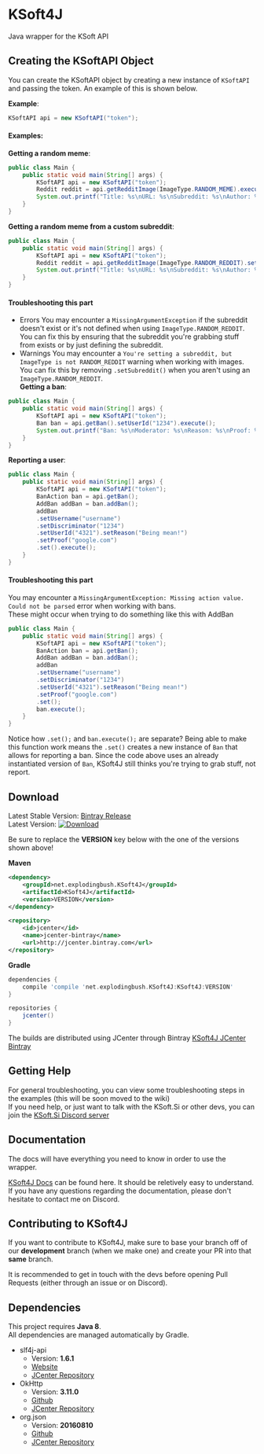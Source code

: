 # KSoft4J
Java wrapper for the KSoft API

## Creating the KSoftAPI Object

You can create the KSoftAPI object by creating a new instance of `KSoftAPI` and passing the token.
An example of this is shown below.

**Example**:

```java
KSoftAPI api = new KSoftAPI("token");
```

#### Examples:

**Getting a random meme**:

```java
public class Main {
    public static void main(String[] args) {
        KSoftAPI api = new KSoftAPI("token");
        Reddit reddit = api.getRedditImage(ImageType.RANDOM_MEME).execute();
        System.out.printf("Title: %s\nURL: %s\nSubreddit: %s\nAuthor: %s", reddit.getTitle(), reddit.getSourceUrl(), reddit.getSubreddit(), reddit.getAuthor());
    }
}
```
**Getting a random meme from a custom subreddit**:

```java
public class Main {
    public static void main(String[] args) {
        KSoftAPI api = new KSoftAPI("token");
        Reddit reddit = api.getRedditImage(ImageType.RANDOM_REDDIT).setSubreddit("thathappened").execute();
        System.out.printf("Title: %s\nURL: %s\nSubreddit: %s\nAuthor: %s", reddit.getTitle(), reddit.getSourceUrl(), reddit.getSubreddit(), reddit.getAuthor());
    }
}
```
#### Troubleshooting this part
* Errors
    You may encounter a `MissingArgumentException` if the subreddit doesn't exist or it's not defined when using `ImageType.RANDOM_REDDIT`.<br>
    You can fix this by ensuring that the subreddit you're grabbing stuff from exists or by just defining the subreddit.
* Warnings
    You may encounter a `You're setting a subreddit, but ImageType is not RANDOM_REDDIT` warning when working with images.<br>
    You can fix this by removing `.setSubreddit()` when you aren't using an `ImageType.RANDOM_REDDIT`.
    <br>
**Getting a ban**:

```java
public class Main {
    public static void main(String[] args) {
        KSoftAPI api = new KSoftAPI("token");
        Ban ban = api.getBan().setUserId("1234").execute();
        System.out.printf("Ban: %s\nModerator: %s\nReason: %s\nProof: %s", ban.getEffectiveName(), ban.getModId(), ban.getReason(), ban.getProof());
    }
}
```
**Reporting a user**:

```java
public class Main {
    public static void main(String[] args) {
        KSoftAPI api = new KSoftAPI("token");
        BanAction ban = api.getBan();
        AddBan addBan = ban.addBan();
        addBan
        .setUsername("username")
        .setDiscriminator("1234")
        .setUserId("4321").setReason("Being mean!")
        .setProof("google.com")
        .set().execute();
    }
}
```
#### Troubleshooting this part
You may encounter a `MissingArgumentException: Missing action value. Could not be parsed` error when working with bans.<br>
These might occur when trying to do something like this with AddBan
```java
public class Main {
    public static void main(String[] args) {
        KSoftAPI api = new KSoftAPI("token");
        BanAction ban = api.getBan();
        AddBan addBan = ban.addBan();
        addBan
        .setUsername("username")
        .setDiscriminator("1234")
        .setUserId("4321").setReason("Being mean!")
        .setProof("google.com")
        .set();
        ban.execute();
    }
}
```
Notice how `.set();` and `ban.execute();` are separate? Being able to make this function work means the `.set()` creates a new instance of `Ban` that allows for reporting a ban. Since the code above uses an already instantiated version of `Ban`, KSoft4J still thinks you're trying to grab stuff, not report.

## Download
Latest Stable Version: [Bintray Release](https://bintray.com/mattmalec/KSoft4J/KSoft4J/1.0/link) <br>
Latest Version: [ ![Download](https://api.bintray.com/packages/mattmalec/KSoft4J/KSoft4J/images/download.svg?version=1.0) ](https://bintray.com/mattmalec/KSoft4J/KSoft4J/1.0/link)

Be sure to replace the **VERSION** key below with the one of the versions shown above!

**Maven**
```xml
<dependency>
    <groupId>net.explodingbush.KSoft4J</groupId>
    <artifactId>KSoft4J</artifactId>
    <version>VERSION</version>
</dependency>
```
```xml
<repository>
    <id>jcenter</id>
    <name>jcenter-bintray</name>
    <url>http://jcenter.bintray.com</url>
</repository>

```

**Gradle**
```gradle
dependencies {
    compile 'compile 'net.explodingbush.KSoft4J:KSoft4J:VERSION'
}

repositories {
    jcenter()
}
```

The builds are distributed using JCenter through Bintray [KSoft4J JCenter Bintray](https://bintray.com/mattmalec/KSoft4J/KSoft4J)

## Getting Help

For general troubleshooting, you can view some troubleshooting steps in the examples (this will be soon moved to the wiki)
<br>If you need help, or just want to talk with the KSoft.Si or other devs, you can join the [KSoft.Si Discord server](https://discord.gg/EMjDawF)

## Documentation
The docs will have everything you need to know in order to use the wrapper.

[KSoft4J Docs](https://api.explodingbush.net/ksoft4j) can be found here.
It should be reletively easy to understand. If you have any questions regarding the documentation, please don't hesitate to contact me on Discord.

## Contributing to KSoft4J
If you want to contribute to KSoft4J, make sure to base your branch off of our **development** branch (when we make one)
and create your PR into that **same** branch.

It is recommended to get in touch with the devs before opening Pull Requests (either through an issue or on Discord).<br>

## Dependencies
This project requires **Java 8**.<br>
All dependencies are managed automatically by Gradle.

 * slf4j-api
   * Version: **1.6.1**
   * [Website](https://www.slf4j.org/)
   * [JCenter Repository](https://bintray.com/bintray/jcenter/org.slf4j%3Aslf4j-api/view)
 * OkHttp
   * Version: **3.11.0**
   * [Github](https://github.com/square/okhttp)
   * [JCenter Repository](https://bintray.com/bintray/jcenter/com.squareup.okhttp3:okhttp)
 * org.json
   * Version: **20160810**
   * [Github](https://github.com/douglascrockford/JSON-java)
   * [JCenter Repository](https://bintray.com/bintray/jcenter/org.json%3Ajson/view)
